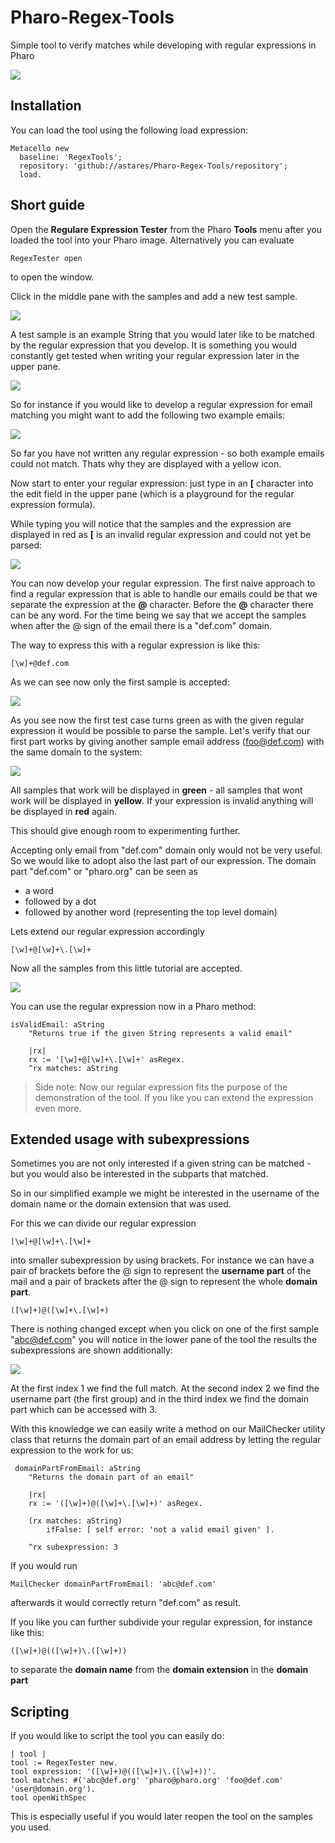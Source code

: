 # Pharo-Regex-Tools
Simple tool to verify matches while developing with regular expressions in Pharo

![](images/Tool.png)

## Installation

You can load the tool using the following load expression:

	Metacello new
	  baseline: 'RegexTools';
	  repository: 'github://astares/Pharo-Regex-Tools/repository';
	  load.

## Short guide

Open the **Regulare Expression Tester** from the Pharo **Tools** menu after you loaded the tool into your Pharo image. Alternatively you can evaluate

	RegexTester open 
	
to open the window.	

Click in the middle pane with the samples and add a new test sample. 

![](images/01_AddNew.png)

A test sample is an example String that you would later like to be matched by the regular expression that you develop. It is something you would constantly get tested when writing your regular expression later in the upper pane.

![](images/02_AddNew.png)

So for instance if you would like to develop a regular expression for email matching you might want to add the following two example emails:

![](images/03_AddNew.png)

So far you have not written any regular expression - so both example emails could not match. Thats why they are displayed with a yellow icon.

Now start to enter your regular expression: just type in an **[** character into the edit field in the upper pane (which is a playground for the regular expression formula). 

While typing you will notice that the samples and the expression are displayed in red as **[** is an invalid regular expression and could not yet be parsed:

![](images/04_InvalidExpression.png)

You can now develop your regular expression. The first naive approach to find a regular expression that is able to handle our emails could be that we separate the expression at the **@** character. Before the **@** character there can be any word. For the time being we say that we accept the samples when after the @ sign of the email there is a "def.com" domain.

The way to express this with a regular expression is like this:

	[\w]+@def.com
	
As we can see now only the first sample is accepted: 

![](images/05_FirstPart.png)

As you see now the first test case turns green as with the given regular expression it would be possible to parse the sample. Let's verify that our first part works by giving another sample email address (foo@def.com) with the same domain to the system:

![](images/06_AnotherOne.png)

All samples that work will be displayed in **green** - all samples that wont work will be displayed in **yellow**. If your expression is invalid anything will be displayed in **red** again.

This should give enough room to experimenting further.

Accepting only email from "def.com" domain only would not be very useful. So we would like to adopt also the last part of our expression. The domain part "def.com" or "pharo.org" can be seen as
 
- a word
- followed by a dot 
- followed by another word (representing the top level domain)

Lets extend our regular expression accordingly

	[\w]+@[\w]+\.[\w]+
	
Now all the samples from this little tutorial are accepted. 

![](images/07_Green.png)

You can use the regular expression now in a Pharo method:

	isValidEmail: aString
		"Returns true if the given String represents a valid email"
		
		|rx|
		rx := '[\w]+@[\w]+\.[\w]+' asRegex.
		^rx matches: aString

>Side note: Now our regular expression fits the purpose of the demonstration of the tool. If you like you can extend the expression even more. 

	
## Extended usage with subexpressions

Sometimes you are not only interested if a given string can be matched - but you would also be interested in the subparts that matched.

So in our simplified example we might be interested in the username of the domain name or the domain extension that was used.

For this we can divide our regular expression 

	[\w]+@[\w]+\.[\w]+

into smaller subexpression by using brackets. For instance we can have a pair of brackets before the @ sign to represent the **username part** of the mail and a pair of brackets after the @ sign to represent the whole **domain part**.

	([\w]+)@([\w]+\.[\w]+)

There is nothing changed except when you click on one of the first sample "abc@def.com" you will notice in the lower pane of the tool the results the subexpressions are shown additionally:

![](images/08_Subexpression.png)

At the first index 1 we find the full match. At the second index 2 we find the username part (the first group) and in the third index we find the domain part which can be accessed with 3.

With this knowledge we can easily write a method on our MailChecker utility class that returns the domain part of an email address by letting the regular expression to the work for us:

     domainPartFromEmail: aString		"Returns the domain part of an email"				|rx|		rx := '([\w]+)@([\w]+\.[\w]+)' asRegex.				(rx matches: aString)			ifFalse: [ self error: 'not a valid email given' ].				^rx subexpression: 3

If you would run

	MailChecker domainPartFromEmail: 'abc@def.com'
	
afterwards it would correctly return "def.com" as result.

If you like you can further subdivide your regular expression, for instance like this:

	([\w]+)@(([\w]+)\.([\w]+))

to separate the **domain name** from the **domain extension** in the **domain part**
	
## Scripting

If you would like to script the tool you can easily do:


	| tool |	tool := RegexTester new.	tool expression: '([\w]+)@(([\w]+)\.([\w]+))'.	tool matches: #('abc@def.org' 'pharo@pharo.org' 'foo@def.com' 'user@domain.org').	tool openWithSpec

This is especially useful if you would later reopen the tool on the samples you used. 

